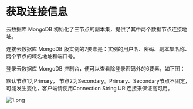 # **获取连接信息**

云数据库 MongoDB 初始化了三节点的副本集，提供了其中两个数据节点连接地址。

连接云数据库 MongoDB 版实例的7要素是：实例的用户名、密码、副本集名称、两个节点的域名地址和端口号。

登录云数据库 MongoDB 控制台，便可以查看除登录密码外的6要素，如下图：

默认节点1为Primary， 节点2为Secondary。Primary、Secondary节点不固定，可能发生变化，客户端请使用Connection String URI连接来保证高可用。

![1.png](https://img1.jcloudcs.com/cms/77a795bc-0a9f-4dc3-8e5a-256ace9fd34720180416172238.png)